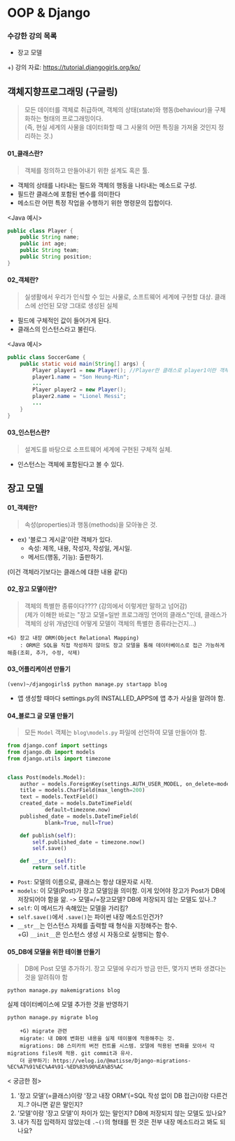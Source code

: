 # OOP & Django

### 수강한 강의 목록
* 장고 모델

+) 강의 자료: <https://tutorial.djangogirls.org/ko/>

## 객체지향프로그래밍 (구글링)
> 모든 데이터를 객체로 취급하며, 객체의 상태(state)와 행동(behaviour)을 구체화하는 형태의 프로그래밍이다.   
> (즉, 현실 세계의 사물을 데이터화할 때 그 사물의 어떤 특징을 가져올 것인지 정리하는 것.)

#### 01_클래스란?
> 객체를 정의하고 만들어내기 위한 설계도 혹은 툴.   
- 객체의 상태를 나타내는 필드와 객체의 행동을 나타내는 메소드로 구성.
- 필드란 클래스에 포함된 변수를 의미한다
- 메소드란 어떤 특정 작업을 수행하기 위한 명령문의 집합이다.   

<Java 예시>
```java
public class Player {
    public String name;
    public int age;
    public String team;
    public String position;
}
```

#### 02_객체란?
> 실생활에서 우리가 인식할 수 있는 사물로, 소프트웨어 세계에 구현할 대상.
> 클래스에 선언된 모양 그대로 생성된 실체
- 필드에 구체적인 값이 들어가게 된다.
- 클래스의 인스턴스라고 불린다.   

<Java 예시>
```java
public class SoccerGame {
    public static void main(String[] args) {
        Player player1 = new Player(); //Player란 클래스로 player1이란 객체 생성.
        player1.name = "Son Heung-Min";
        ...
        Player player2 = new Player();
        player2.name = "Lionel Messi";
        ...
    }
}
```

#### 03_인스턴스란?
> 설계도를 바탕으로 소프트웨어 세계에 구현된 구체적 실체.
- 인스턴스는 객체에 포함된다고 볼 수 있다.


## 장고 모델
#### 01_객체란?
> 속성(properties)과 행동(methods)을 모아놓은 것.   

* ex) '블로그 게시글'이란 객체가 있다.
    - 속성: 제목, 내용, 작성자, 작성일, 게시일.   
    - 메서드(행동, 기능): 출판하기.    
    
(이건 객체라기보다는 클래스에 대한 내용 같다)

#### 02_장고 모델이란?
> 객체의 특별한 종류이다???? (강의에서 이렇게만 말하고 넘어감)   
> (제가 이해한 바로는 "장고 모델=일반 프로그래밍 언어의 클래스"인데, 클래스가 객체의 상위 개념인데 어떻게 모델이 객체의 특별한 종류라는건지...)
    
    +G) 장고 내장 ORM(Object Relational Mapping)    
        : ORM은 SQL을 직접 작성하지 않아도 장고 모델을 통해 데이터베이스로 접근 가능하게 해줌(조회, 추가, 수정, 삭제)

#### 03_어플리케이션 만들기
```
(venv)~/djangogirls$ python manage.py startapp blog
```
- 앱 생성할 때마다 settings.py의 INSTALLED_APPS에 앱 추가 사실을 알려야 함.

#### 04_블로그 글 모델 만들기
> 모든 `Model` 객체는 `blog\models.py` 파일에 선언하여 모델 만들어야 함.

```python
from django.conf import settings
from django.db import models
from django.utils import timezone


class Post(models.Model):
    author = models.ForeignKey(settings.AUTH_USER_MODEL, on_delete=models.CASCADE)
    title = models.CharField(max_length=200)
    text = models.TextField()
    created_date = models.DateTimeField(
            default=timezone.now)
    published_date = models.DateTimeField(
            blank=True, null=True)

    def publish(self):
        self.published_date = timezone.now()
        self.save()

    def __str__(self):
        return self.title
```
- `Post`: 모델의 이름으로, 클래스는 항상 대문자로 시작.
- `models`: 이 모델(Post)가 장고 모델임을 의미함. 이게 있어야 장고가 Post가 DB에 저장되어야 함을 앎.
-> 모델=/=장고모델? DB에 저장되지 않는 모델도 있나..?
- `self`: 이 메서드가 속해있는 모델을 가리킴?
- `self.save()`에서 `.save()`는 파이썬 내장 메소드인건가?
- `__str__`는 인스턴스 자체를 출력할 때 형식을 지정해주는 함수.    
+G) `__init__`은 인스턴스 생성 시 자동으로 실행되는 함수.


#### 05_DB에 모델을 위한 테이블 만들기
> DB에 Post 모델 추가하기. 장고 모델에 우리가 방금 만든, 몇가지 변화 생겼다는 것을 알려줘야 함

```commandline
python manage.py makemigrations blog
```
실제 데이터베이스에 모델 추가한 것을 반영하기
```commandline
python manage.py migrate blog
```
        
        +G) migrate 관련
        migrate: 내 DB에 변화된 내용을 실제 테이블에 적용해주는 것.
        migrations: DB 스미카의 버전 컨트롤 시스템. 모델에 적용된 변화를 모아서 각 migrations files에 적용. git commit과 유사.
        더 공부하기: https://velog.io/@matisse/Django-migrations-%EC%A7%91%EC%A4%91-%ED%83%90%EA%B5%AC 
     

< 궁금한 점>
1. '장고 모델'(=클래스)이랑 '장고 내장 ORM'(=SQL 작성 없이 DB 접근)이랑 다른건지..? 아니면 같은 말인지?
2. '모델'이랑 '장고 모델'이 차이가 있는 말인지? DB에 저장되지 않는 모델도 있나요?
3. 내가 직접 입력하지 않았는데 `.~()`의 형태를 띈 것은 전부 내장 메소드라고 봐도 되나요?